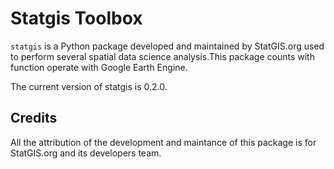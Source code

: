 # Statgis Toolbox

`statgis` is a Python package developed and maintained by StatGIS.org used to perform several spatial data science analysis.This package counts with function operate with Google Earth Engine.

The current version of statgis is 0.2.0.
## Credits

All the attribution of the development and maintance of this package is for StatGIS.org and its developers team.
